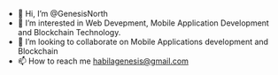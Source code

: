 - 👋 Hi, I’m @GenesisNorth
- 👀 I’m interested in Web Devepment, Mobile Application Development and Blockchain Technology.
- 💞️ I’m looking to collaborate on Mobile Applications development and Blockchain
- 📫 How to reach me habilagenesis@gmail.com

<!---
GenesisNorth/GenesisNorth is a ✨ special ✨ repository because its `README.md` (this file) appears on your GitHub profile.
You can click the Preview link to take a look at your changes.
--->

